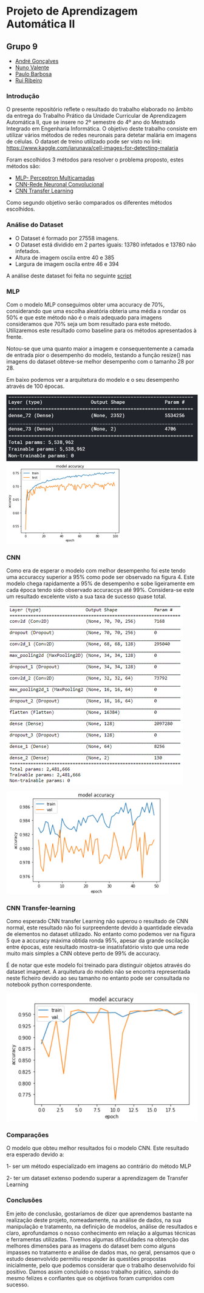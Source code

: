 # Projeto de Aprendizagem Automática II

## Grupo 9

* [André Gonçalves](https://github.com/andregclvs)
* [Nuno Valente](https://github.com/nunoafonsogon)
* [Paulo Barbosa](https://github.com/PauloAFBarbosa)
* [Rui Ribeiro](https://github.com/mrr37)

### Introdução
O presente repositório reflete o resultado do trabalho elaborado no âmbito da entrega do Trabalho Prático da Unidade Curricular de Aprendizagem Automática II, que se insere no 2º semestre do 4º ano do Mestrado Integrado em Engenharia Informática.
O objetivo deste trabalho consiste em utilizar vários métodos de redes neuronais para detetar malária em imagens de células. 
O dataset de treino utilizado pode ser visto no link: https://www.kaggle.com/iarunava/cell-images-for-detecting-malaria

Foram escolhidos 3 métodos para resolver o problema proposto, estes métodos são:
*	[MLP- Perceptron Multicamadas](https://github.com/nunoafonsogon/AA2/blob/master/MalariaMLP.ipynb)
*	[CNN-Rede Neuronal Convolucional](https://github.com/nunoafonsogon/AA2/blob/master/Cnn.ipynb)
*	[CNN Transfer Learning](https://github.com/nunoafonsogon/AA2/blob/master/Cnn-Transfer-Learning.ipynb)

Como segundo objetivo serão comparados os diferentes métodos escolhidos.

### Análise do Dataset
- O Dataset é formado por 27558 imagens.
- O Dataset está dividido em 2 partes iguais: 13780 infetados e 13780 não infetados.
- Altura  de imagem oscila entre 40 e 385
- Largura de imagem oscila entre 46 e 394

A análise deste dataset foi feita no seguinte [script](https://github.com/nunoafonsogon/AA2/blob/master/Analise_do%20_dataset.ipynb)


### MLP
Com o modelo MLP conseguimos obter uma accuracy de 70%, considerando que uma escolha aleatória obteria uma média a rondar os 50% 
e que este método não é o mais adequado para imagens consideramos que 70% seja um bom resultado para este método. Utilizaremos este resultado como baseline para os métodos apresentados à frente.

Notou-se que uma quanto maior a imagem e consequentemente a camada de entrada pior o desempenho do modelo,
testando a função resize() nas imagens do dataset obteve-se melhor desempenho com o tamanho 28 por 28.

Em baixo podemos ver a arquitetura do modelo e o seu desempenho através de 100 épocas.

![Image description](https://github.com/nunoafonsogon/AA2/blob/master/images/mlp_arq.png)
![Image description](https://github.com/nunoafonsogon/AA2/blob/master/images/mlp_acc.png)


### CNN
Como era de esperar o modelo com melhor desempenho foi este tendo uma accuraccy superior a 95% como pode ser observado na figura 4.
Este modelo chega rapidamente a 95% de desempenho e sobe ligeiramente em cada época tendo sido observado accuraccys até 99%.
Considera-se este um resultado excelente visto a sua taxa de sucesso quase total.

![Image description](https://github.com/nunoafonsogon/AA2/blob/master/images/CNN_arq.png)


![Image description](https://github.com/nunoafonsogon/AA2/blob/master/images/CNN_acc.png)

### CNN Transfer-learning

Como esperado CNN transfer Learning não superou o resultado de CNN normal, 
este resultado não foi surpreendente devido à quantidade elevada de elementos no dataset utilizado. 
No entanto como podemos ver na figura 5 que a accuracy máxima obtida ronda 95%, apesar da grande oscilação entre épocas, este resultado mostra-se insatisfatório visto que uma rede muito mais simples a CNN obteve perto de 99% de accuracy.

É de notar que este modelo foi treinado para distinguir objetos através do dataset imagenet. 
A arquitetura do modelo não se encontra representada neste ficheiro devido ao seu tamanho no entanto pode ser consultada no notebook python correspondente.

![Image description](https://github.com/nunoafonsogon/AA2/blob/master/images/CNN_TL_acc.png)

### Comparações
O modelo que obteu melhor resultados foi o modelo CNN. Este resultado era esperado devido a:

1- ser um método especializado em imagens ao contrário do método MLP

2- ter um dataset extenso podendo superar a aprendizagem de Transfer Learning

### Conclusões

Em jeito de conclusão, gostaríamos de dizer que aprendemos bastante na realização deste projeto, nomeadamente, na análise de dados, na sua manipulação e tratamento, na definição de modelos, análise de resultados e claro, aprofundamos o nosso conhecimento em relação a algumas técnicas e ferramentas utilizadas. Tivemos algumas dificuldades na obtenção das melhores dimensões para as imagens do dataset bem como alguns impasses no tratamento e análise de dados mas, no geral, pensamos que o estudo desenvolvido permitiu responder às questões propostas inicialmente, pelo que podemos considerar que o trabalho desenvolvido foi positivo.
Damos assim concluído o nosso trabalho prático, saindo do mesmo felizes e confiantes que os objetivos foram cumpridos com sucesso.
